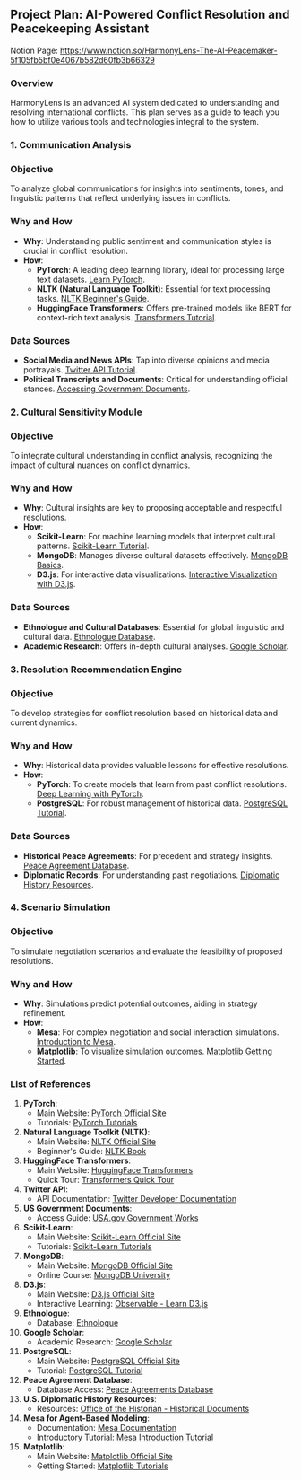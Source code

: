 ## Project Plan: AI-Powered Conflict Resolution and Peacekeeping Assistant

Notion Page: https://www.notion.so/HarmonyLens-The-AI-Peacemaker-5f105fb5bf0e4067b582d60fb3b66329

### Overview

HarmonyLens is an advanced AI system dedicated to understanding and resolving international conflicts. This plan serves as a guide to teach you how to utilize various tools and technologies integral to the system.

### 1. Communication Analysis

### Objective

To analyze global communications for insights into sentiments, tones, and linguistic patterns that reflect underlying issues in conflicts.

### Why and How

- **Why**: Understanding public sentiment and communication styles is crucial in conflict resolution.
- **How**:
    - **PyTorch**: A leading deep learning library, ideal for processing large text datasets. [Learn PyTorch](https://pytorch.org/tutorials/).
    - **NLTK (Natural Language Toolkit)**: Essential for text processing tasks. [NLTK Beginner's Guide](https://www.nltk.org/book/).
    - **HuggingFace Transformers**: Offers pre-trained models like BERT for context-rich text analysis. [Transformers Tutorial](https://huggingface.co/transformers/quicktour.html).

### Data Sources

- **Social Media and News APIs**: Tap into diverse opinions and media portrayals. [Twitter API Tutorial](https://developer.twitter.com/en/docs/twitter-api).
- **Political Transcripts and Documents**: Critical for understanding official stances. [Accessing Government Documents](https://www.usa.gov/government-works).

### 2. Cultural Sensitivity Module

### Objective

To integrate cultural understanding in conflict analysis, recognizing the impact of cultural nuances on conflict dynamics.

### Why and How

- **Why**: Cultural insights are key to proposing acceptable and respectful resolutions.
- **How**:
    - **Scikit-Learn**: For machine learning models that interpret cultural patterns. [Scikit-Learn Tutorial](https://scikit-learn.org/stable/tutorial/index.html).
    - **MongoDB**: Manages diverse cultural datasets effectively. [MongoDB Basics](https://university.mongodb.com/courses/M001/about).
    - **D3.js**: For interactive data visualizations. [Interactive Visualization with D3.js](https://observablehq.com/@d3/learn-d3).

### Data Sources

- **Ethnologue and Cultural Databases**: Essential for global linguistic and cultural data. [Ethnologue Database](https://www.ethnologue.com/).
- **Academic Research**: Offers in-depth cultural analyses. [Google Scholar](https://scholar.google.com/).

### 3. Resolution Recommendation Engine

### Objective

To develop strategies for conflict resolution based on historical data and current dynamics.

### Why and How

- **Why**: Historical data provides valuable lessons for effective resolutions.
- **How**:
    - **PyTorch**: To create models that learn from past conflict resolutions. [Deep Learning with PyTorch](https://pytorch.org/tutorials/).
    - **PostgreSQL**: For robust management of historical data. [PostgreSQL Tutorial](https://www.postgresqltutorial.com/).

### Data Sources

- **Historical Peace Agreements**: For precedent and strategy insights. [Peace Agreement Database](http://www.peaceagreements.org/).
- **Diplomatic Records**: For understanding past negotiations. [Diplomatic History Resources](https://history.state.gov/historicaldocuments).

### 4. Scenario Simulation

### Objective

To simulate negotiation scenarios and evaluate the feasibility of proposed resolutions.

### Why and How

- **Why**: Simulations predict potential outcomes, aiding in strategy refinement.
- **How**:
    - **Mesa**: For complex negotiation and social interaction simulations. [Introduction to Mesa](https://mesa.readthedocs.io/en/stable/tutorials/intro_tutorial.html).
    - **Matplotlib**: To visualize simulation outcomes. [Matplotlib Getting Started](https://matplotlib.org/stable/tutorials/introductory/pyplot.html).


### List of References

1. **PyTorch**:
    - Main Website: [PyTorch Official Site](https://pytorch.org/)
    - Tutorials: [PyTorch Tutorials](https://pytorch.org/tutorials/)
2. **Natural Language Toolkit (NLTK)**:
    - Main Website: [NLTK Official Site](https://www.nltk.org/)
    - Beginner's Guide: [NLTK Book](https://www.nltk.org/book/)
3. **HuggingFace Transformers**:
    - Main Website: [HuggingFace Transformers](https://huggingface.co/transformers/)
    - Quick Tour: [Transformers Quick Tour](https://huggingface.co/transformers/quicktour.html)
4. **Twitter API**:
    - API Documentation: [Twitter Developer Documentation](https://developer.twitter.com/en/docs/twitter-api)
5. **US Government Documents**:
    - Access Guide: [USA.gov Government Works](https://www.usa.gov/government-works)
6. **Scikit-Learn**:
    - Main Website: [Scikit-Learn Official Site](https://scikit-learn.org/stable/)
    - Tutorials: [Scikit-Learn Tutorials](https://scikit-learn.org/stable/tutorial/index.html)
7. **MongoDB**:
    - Main Website: [MongoDB Official Site](https://www.mongodb.com/)
    - Online Course: [MongoDB University](https://university.mongodb.com/courses/M001/about)
8. **D3.js**:
    - Main Website: [D3.js Official Site](https://d3js.org/)
    - Interactive Learning: [Observable - Learn D3.js](https://observablehq.com/@d3/learn-d3)
9. **Ethnologue**:
    - Database: [Ethnologue](https://www.ethnologue.com/)
10. **Google Scholar**:
    - Academic Research: [Google Scholar](https://scholar.google.com/)
11. **PostgreSQL**:
    - Main Website: [PostgreSQL Official Site](https://www.postgresql.org/)
    - Tutorial: [PostgreSQL Tutorial](https://www.postgresqltutorial.com/)
12. **Peace Agreement Database**:
    - Database Access: [Peace Agreements Database](http://www.peaceagreements.org/)
13. **U.S. Diplomatic History Resources**:
    - Resources: [Office of the Historian - Historical Documents](https://history.state.gov/historicaldocuments)
14. **Mesa for Agent-Based Modeling**:
    - Documentation: [Mesa Documentation](https://mesa.readthedocs.io/en/stable/)
    - Introductory Tutorial: [Mesa Introduction Tutorial](https://mesa.readthedocs.io/en/stable/tutorials/intro_tutorial.html)
15. **Matplotlib**:
    - Main Website: [Matplotlib Official Site](https://matplotlib.org/)
    - Getting Started: [Matplotlib Tutorials](https://matplotlib.org/stable/tutorials/introductory/pyplot.html)
